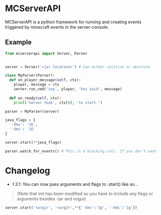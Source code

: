 # MCServerAPI
MCServerAPI is a python framework for running and creating events triggered by minecraft events in the server-console.

## Example

```py
from mcserverapi import Server, Parser
    

server = Server('<jar location>') # Can either relative or absolute

class MyParser(Parser):
  def on_player_message(self, ctx):
    player, message = ctx
    server.run_cmd('say', player, 'has said', message)
  
  def on_ready(self, ctx):
    print('Server took', ctx[0], 'to start.')

parser = MyParser(server)

java_flags = {
  '-Xmx': '3G',
  '-Xms': '1G'
}

server.start(**java_flags)

parser.watch_for_events() # This is a blocking call. If you don't want it to block it, run it in a thread like so... threading.Thread(target=parser.watch_for_events).start()
```


# Changelog
- 1.3.1:
You can now pass arguments and flags to .start() like so... 
> (Note that init has been modified so you have to include any flags or arguments besides -jar and nogui)
```py
server.start('<arg1>', '<arg2>',**{'-Xmx':'3g', '-Xms':'1g'})
```
